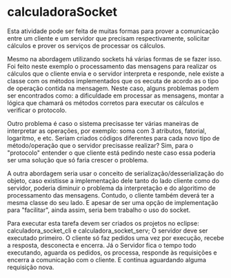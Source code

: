 # calculadoraSocket

Esta atividade pode ser feita de muitas formas para prover a comunicação entre um cliente e um servidor 
que precisam respectivamente, solicitar cálculos e prover os serviços de processar os cálculos. 

Mesmo na abordagem utilizando sockets há várias formas de se fazer isso. Foi feito neste exemplo o processamento 
das mensagens para realizar os cálculos que o cliente envia e o servidor interpreta e responde, nele existe a classe
com os métodos implementados que os eecuta de acordo as o tipo de operação contida na mensagem. Neste caso, alguns 
problemas podem ser encontrados como: a dificuldade em processar as mensagens, montar a lógica que chamará os métodos
corretos para executar os cálculos e verificar o protocolo.

Outro problema é caso o sistema precisasse ter várias maneiras de interpretar as operações, por exemplo: soma com 3 atributos, 
fatorial, logaritmo, e etc. Seriam criados códigos diferentes para cada novo tipo de método/operação que o servidor precisasse
realizar? Sim, para o "protocolo" entender o que cliente está pedindo neste caso essa poderia ser uma solução que só faria
crescer o problema.

A outra abordagem seria usar o conceito de serialização/desserialização do objeto, caso existisse a implementação dele tanto 
do lado cliente como do servidor, poderia diminuir o problema da interpretação e do algoritimo de processamento das mensagens. 
Contudo, o cliente também deverá ter a mesma classe do seu lado. E apesar de ser uma opção de implementação para "facilitar", 
ainda assim, seria bem trabalho o uso do socket.

Para executar esta tarefa devem ser criados os projetos no eclipse: calculadora_socket_cli e calculadora_socket_serv;
O servidor deve ser executado primeiro. O cliente só faz pedidos uma vez por execução, recebe a resposta, desconecta e encerra.
Já o Servidor fica o tempo todo executando, aguarda os pedidos, os processa, responde às requisições e encerra a comunicação 
com o cliente. E continua aguardando alguma requisição nova.
